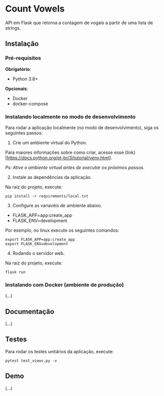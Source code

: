 # Count Vowels
API em Flask que retorna a contagem de vogais a partir de uma lista de strings.

## Instalação

### Pré-requisitos

**Obrigatório**:
- Python 3.8+

**Opcionais**:
- Docker
- docker-compose

### Instalando localmente no modo de desenvolvimento

Para rodar a aplicação localmente (no modo de desenvolvimento), siga os seguintes passos:

1. Crie um ambiente virtual do Python.

Para maiores informações sobre como criar, acesse esse (link)[https://docs.python.org/pt-br/3/tutorial/venv.html].

_Ps: Ative o ambiente virtual antes de executar os próximos passos._

2. Instale as dependências da aplicação.

Na raiz do projeto, execute:
```
pip install -r requirements/local.txt
```

3. Configure as variavéis de ambiente abaixo.

- FLASK_APP=app:create_app
- FLASK_ENV=development

Por exemplo, no linux execute os seguintes comandos:

```
export FLASK_APP=app:create_app
export FLASK_ENV=development
```

4. Rodando o servidor web.

Na raiz do projeto, execute:

```
flask run
```

### Instalando com Docker (ambiente de produção)

(...)


## Documentação
(...)

## Testes

Para rodar os testes unitários da aplicação, execute:

```
pytest test_views.py -v
```

## Demo
(...)
